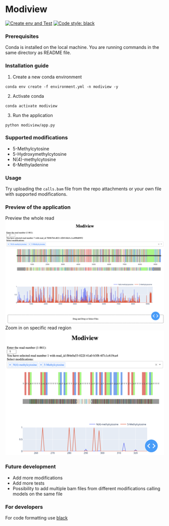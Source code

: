 # Modiview

[![Create env and Test](https://github.com/jaroslav-zukov/modiview/actions/workflows/build.yml/badge.svg?branch=master)](https://github.com/jaroslav-zukov/modiview/actions/workflows/build.yml)
[![Code style: black](https://img.shields.io/badge/code%20style-black-000000.svg)](https://github.com/psf/black)

### Prerequisites
Conda is installed on the local machine. You are running commands in the same directory as README file. 

### Installation guide
1. Create a new conda environment
```
conda env create -f environment.yml -n modiview -y
```
2. Activate conda 
```
conda activate modiview
```
3. Run the application
```
python modiview/app.py
```

### Supported modifications
- 5-Methylcytosine
- 5-Hydroxymethylcytosine
- N(4)-methylcytosine
- 6-Methyladenine

### Usage
Try uploading the `calls.bam` file from the repo attachments or your own file with supported modifications.

### Preview of the application
Preview the whole read
![Preview](attachments/preview_whole.png)
Zoom in on specific read region
![Zoom](attachments/preview_zoomed.png)


### Future development
- Add more modifications
- Add more tests
- Possibility to add multiple bam files from different modifications calling models on the same file

### For developers
For code formatting use [black](https://github.com/psf/black)